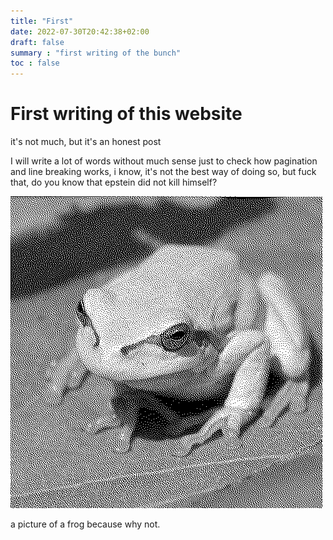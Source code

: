 ```yaml
---
title: "First"
date: 2022-07-30T20:42:38+02:00
draft: false
summary : "first writing of the bunch"
toc : false
---
```


# First writing of this website

it's not much, but it's an honest post

I will write a lot of words without much sense just to check how pagination and line breaking works, i know, it's not the best way of doing so, but fuck that, do you know that epstein did not kill himself?

![dithered frogge](/writings/first_post/dithered_frogge.png )

a picture of a frog because why not.
